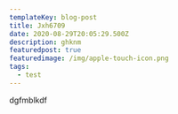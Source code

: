 ```yaml
---
templateKey: blog-post
title: Jxh6709
date: 2020-08-29T20:05:29.500Z
description: ghknm
featuredpost: true
featuredimage: /img/apple-touch-icon.png
tags:
  - test
---
```

dgfmblkdf
